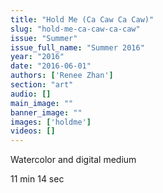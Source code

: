 ```yaml
---
title: "Hold Me (Ca Caw Ca Caw)"
slug: "hold-me-ca-caw-ca-caw"
issue: "Summer"
issue_full_name: "Summer 2016"
year: "2016"
date: "2016-06-01"
authors: ['Renee Zhan']
section: "art"
audio: []
main_image: ""
banner_image: ""
images: ['holdme']
videos: []
---
```

Watercolor and digital medium

 11 min 14 sec

